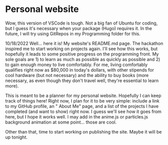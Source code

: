 # Personal website

Wow, this version of VSCode is tough. Not a big fan of Ubuntu for coding,
but I guess it's necessary when your package (Hugo) requires it. In the future,
I will try using GitRepos in my Programming folder for this.

10/18/2022
Well... here it is! My website's README.md page. The hackathon
inspired me to start working on projects again. I'll see how this works, but
hopefully it leads to some positive progress on the programming front.
My sole goals are 1) to learn as much as possible as quickly as possible and
2) to gain enough money to live comfortably. For me, living comfortably qualifies 
right now as $80,000 in today's dollars, with other stipends for cool hardware (but
not necessary) and the ability to buy books (more necessary, as even though they don't
travel well, they're essential to learn more).

This is meant to be a planner for my personal website. Hopefully I can keep track of things here!
Right now, I plan for it to be very simple: include a link to my GitHub profile, an "
About Me" page, and a list of the projects I have completed (and want to show) right now. 
I guess we'll see how it goes from here, but I hope it works well. I may add in the anime.js or 
particles.js background animation at some point... those are cool.

Other than that, time to start working on publishing the site. Maybe it will be up tonight.